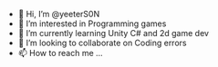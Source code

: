 - 👋 Hi, I’m @yeeterS0N
- 👀 I’m interested in Programming games
- 🌱 I’m currently learning Unity C# and 2d game dev
- 💞️ I’m looking to collaborate on Coding errors
- 📫 How to reach me ...

<!---
yeeterS0N/yeeterS0N is a ✨ special ✨ repository because its `README.md` (this file) appears on your GitHub profile.
You can click the Preview link to take a look at your changes.
--->
